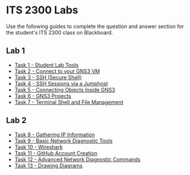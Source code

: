 # ITS 2300 Labs

Use the following guides to complete the question and answer section for the student's ITS 2300 class on Blackboard.

## Lab 1
- [Task 1 - Student Lab Tools]()
- [Task 2 - Connect to your GNS3 VM](../tasks/Task-Connect-to-GNS3-VM.md)
- [Task 3 - SSH (Secure Shell)](../tasks/Task-SSH.md)
- [Task 4 - SSH Sessions via a Jumphost](../tasks/Task-SSH-Jumphost.md)
- [Task 5 - Connecting Objects Inside GNS3](../tasks/Task-Connecting-Objects-Inside-GNS3.md)
- [Task 6 - GNS3 Projects](../tasks/Task-GNS3-Projects.md)
- [Task 7 - Terminal Shell and File Management](../tasks/Task-Terminal-Shell-and-File-Management.md)

## Lab 2
- [Task 8 - Gathering IP Information](../tasks/Task-Gathering-IP-Information.md)
- [Task 9 - Basic Network Diagnostic Tools](../tasks/Task-Basic-Network-Diagnostic-Tools.md)
- [Task 10 - Wireshark](../tasks/Task-Wireshark.md)
- [Task 11 - GitHub Account Creation](../tasks/Task-GitHub-Account-Creation.md)
- [Task 12 - Advanced Network Diagnostic Commands](../tasks/Task-Advanced-Network-Diagnostic-Commands.md)
- [Task 13 - Drawing Diagrams](../tasks/Task-Drawing-Diagrams.md)